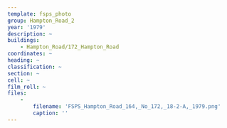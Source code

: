 ```yaml
---
template: fsps_photo
group: Hampton_Road_2
year: '1979'
description: ~
buildings:
    - Hampton_Road/172_Hampton_Road
coordinates: ~
heading: ~
classification: ~
section: ~
cell: ~
film_roll: ~
files:
    -
        filename: 'FSPS_Hampton_Road_164,_No_172,_18-2-A,_1979.png'
        caption: ''
---
```

